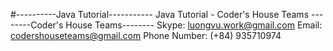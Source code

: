 #----------Java Tutorial-----------
Java Tutorial - Coder's House Teams
--------Coder's House Teams--------
Skype: luongvu.work@gmail.com
Email: codershouseteams@gmail.com
Phone Number: (+84) 935710974
